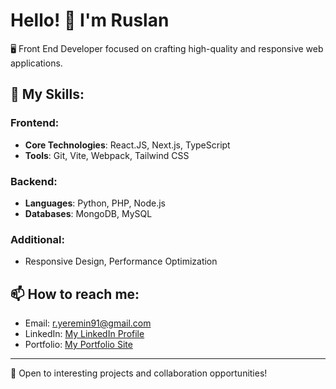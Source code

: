 # Hello! 👋 I'm Ruslan

🖥 Front End Developer focused on crafting high-quality and responsive web applications.

## 🚀 My Skills:

### Frontend:
- **Core Technologies**: React.JS, Next.js, TypeScript
- **Tools**: Git, Vite, Webpack, Tailwind CSS

### Backend:
- **Languages**: Python, PHP, Node.js
- **Databases**: MongoDB, MySQL

### Additional:
- Responsive Design, Performance Optimization

## 📫 How to reach me:

- Email: r.yeremin91@gmail.com
- LinkedIn: [My LinkedIn Profile]([your_linkedin_link](https://www.linkedin.com/in/ruslan-yeremin-786785281/))
- Portfolio: [My Portfolio Site](your_portfolio_link)

---

💼 Open to interesting projects and collaboration opportunities!
